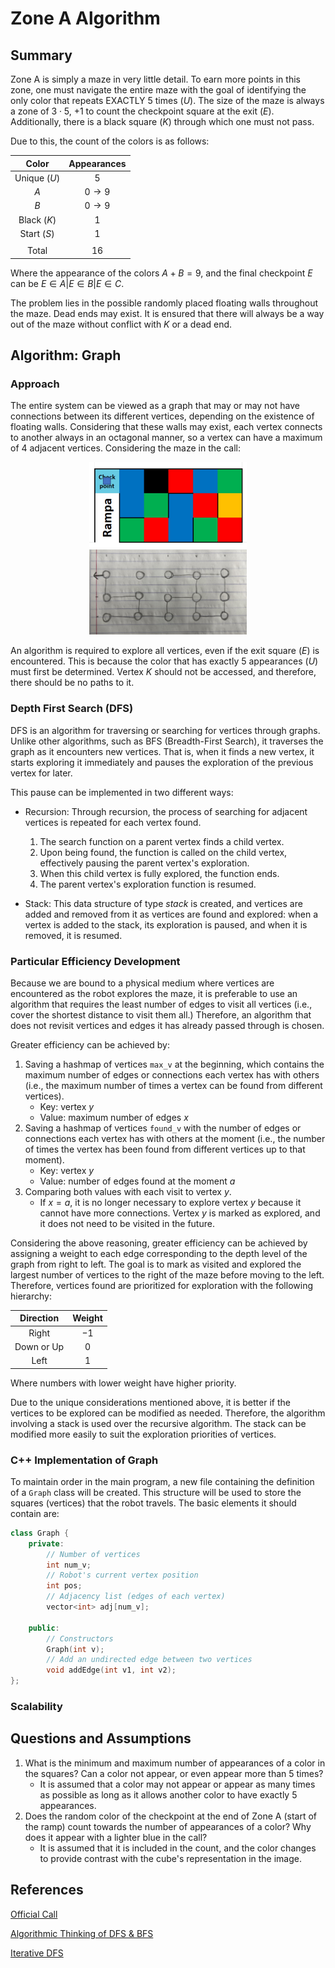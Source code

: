 # Zone A Algorithm
## Summary
Zone A is simply a maze in very little detail. To earn more points in this zone, one must navigate the entire maze with the goal of identifying the only color that repeats EXACTLY 5 times $(U)$. The size of the maze is always a zone of $3\cdot 5$, $+1$ to count the checkpoint square at the exit $(E)$. Additionally, there is a black square $(K)$ through which one must not pass.

Due to this, the count of the colors is as follows:

| Color | Appearances |
| :-: | :-: |
| Unique $(U)$ | $5$ |
| $A$ | $0 \rightarrow 9$ |
| $B$ | $0 \rightarrow 9$ |
| Black $(K)$ | $1$ |
| Start $(S)$ | $1$ |
| | |
| Total | $16$ |

Where the appearance of the colors $A+B=9$, and the final checkpoint $E$ can be $E\in A|E\in B|E\in C$.

The problem lies in the possible randomly placed floating walls throughout the maze. Dead ends may exist. It is ensured that there will always be a way out of the maze without conflict with $K$ or a dead end.

## Algorithm: Graph

### Approach

The entire system can be viewed as a graph that may or may not have connections between its different vertices, depending on the existence of floating walls. Considering that these walls may exist, each vertex connects to another always in an octagonal manner, so a vertex can have a maximum of 4 adjacent vertices. Considering the maze in the call:

<div style="text-align: center;">
<img src="../Figures/zoneA_maze1.jpg" width="50%" alt="Original maze design">
<img src="../Figures/IMG_6484.jpg" width="50%" alt="OG maze representation as graph">
</div>

An algorithm is required to explore all vertices, even if the exit square $(E)$ is encountered. This is because the color that has exactly 5 appearances $(U)$ must first be determined. Vertex $K$ should not be accessed, and therefore, there should be no paths to it.

### Depth First Search (DFS)
DFS is an algorithm for traversing or searching for vertices through graphs. Unlike other algorithms, such as BFS (Breadth-First Search), it traverses the graph as it encounters new vertices. That is, when it finds a new vertex, it starts exploring it immediately and pauses the exploration of the previous vertex for later.

This pause can be implemented in two different ways:
* Recursion: Through recursion, the process of searching for adjacent vertices is repeated for each vertex found.
    1. The search function on a parent vertex finds a child vertex.
    1. Upon being found, the function is called on the child vertex, effectively pausing the parent vertex's exploration.
    2. When this child vertex is fully explored, the function ends.
    3. The parent vertex's exploration function is resumed.

* Stack: This data structure of type *stack* is created, and vertices are added and removed from it as vertices are found and explored: when a vertex is added to the stack, its exploration is paused, and when it is removed, it is resumed.


###  Particular Efficiency Development
Because we are bound to a physical medium where vertices are encountered as the robot explores the maze, it is preferable to use an algorithm that requires the least number of edges to visit all vertices (i.e., cover the shortest distance to visit them all.) Therefore, an algorithm that does not revisit vertices and edges it has already passed through is chosen.

Greater efficiency can be achieved by:

1. Saving a hashmap of vertices ```max_v``` at the beginning, which contains the maximum number of edges or connections each vertex has with others (i.e., the maximum number of times a vertex can be found from different vertices).
    * Key: vertex $y$
    * Value: maximum number of edges $x$
2. Saving a hashmap of vertices ```found_v``` with the number of edges or connections each vertex has with others at the moment (i.e., the number of times the vertex has been found from different vertices up to that moment).
    * Key: vertex $y$
    * Value: number of edges found at the moment $a$
3. Comparing both values with each visit to vertex $y$.
    * If $x=a$, it is no longer necessary to explore vertex $y$ because it cannot have more connections. Vertex $y$ is marked as explored, and it does not need to be visited in the future.

Considering the above reasoning, greater efficiency can be achieved by assigning a weight to each edge corresponding to the depth level of the graph from right to left. The goal is to mark as visited and explored the largest number of vertices to the right of the maze before moving to the left. Therefore, vertices found are prioritized for exploration with the following hierarchy:

| Direction | Weight |
| :-: | :-: |
| Right | $-1$ |
| Down or Up | $0$ |
| Left | $1$ |

Where numbers with lower weight have higher priority.

Due to the unique considerations mentioned above, it is better if the vertices to be explored can be modified as needed. Therefore, the algorithm involving a stack is used over the recursive algorithm. The stack can be modified more easily to suit the exploration priorities of vertices.

### C++ Implementation of Graph
To maintain order in the main program, a new file containing the definition of a ```Graph``` class will be created. This structure will be used to store the squares (vertices) that the robot travels. The basic elements it should contain are:

```cpp
class Graph {
    private:
        // Number of vertices
        int num_v;
        // Robot's current vertex position
        int pos;
        // Adjacency list (edges of each vertex)
        vector<int> adj[num_v];

    public:
        // Constructors
        Graph(int v);
        // Add an undirected edge between two vertices
        void addEdge(int v1, int v2);
};
```

### Scalability

## Questions and Assumptions
1. What is the minimum and maximum number of appearances of a color in the squares? Can a color not appear, or even appear more than 5 times?
    * It is assumed that a color may not appear or appear as many times as possible as long as it allows another color to have exactly 5 appearances.
2. Does the random color of the checkpoint at the end of Zone A (start of the ramp) count towards the number of appearances of a color? Why does it appear with a lighter blue in the call?
    * It is assumed that it is included in the count, and the color changes to provide contrast with the cube's representation in the image.

## References

[Official Call](../Candidates%202023.pdf)

[Algorithmic Thinking of DFS & BFS](https://www.youtube.com/watch?v=pcKY4hjDrxk&ab_channel=AbdulBari)

[Iterative DFS](https://www.geeksforgeeks.org/iterative-depth-first-traversal/)
